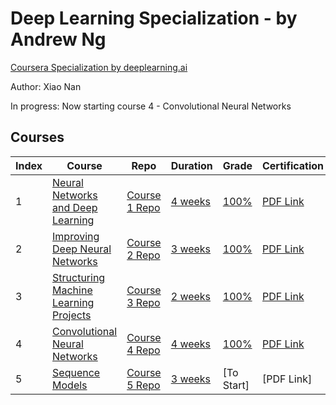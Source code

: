 # Deep Learning Specialization - by Andrew Ng
[Coursera Specialization by deeplearning.ai](https://www.coursera.org/specializations/deep-learning)

Author: Xiao Nan

In progress: Now starting course 4 - Convolutional Neural Networks

## Courses
Index | Course | Repo | Duration | Grade | Certification
--- | --- | --- | --- | --- | ---
1 | [Neural Networks and Deep Learning](https://www.coursera.org/learn/neural-networks-deep-learning) | [Course 1 Repo](https://github.com/xnone/coursera-deep-learning/tree/master/Course-1-Neural-Networks-and-Deep-Learning) | [4 weeks](https://github.com/xnone/coursera-deep-learning/tree/master/Course-1-Neural-Networks-and-Deep-Learning) | [100%](https://www.coursera.org/account/accomplishments/records/PLP4P96FB248) | [PDF Link](https://github.com/xnone/coursera-deep-learning/blob/master/Course-1-Neural-Networks-and-Deep-Learning/Coursera%20S96UJ33QYT7W.pdf)
2 | [Improving Deep Neural Networks](https://www.coursera.org/learn/deep-neural-network) | [Course 2 Repo](https://github.com/xnone/coursera-deep-learning/tree/master/Course-2-Improving-Deep-Neural-Networks) | [3 weeks](https://github.com/xnone/coursera-deep-learning/tree/master/Course-2-Improving-Deep-Neural-Networks) | [100%](https://www.coursera.org/account/accomplishments/records/K5XRLKSDGHPW) | [PDF Link](https://github.com/xnone/coursera-deep-learning/blob/master/Course-2-Improving-Deep-Neural-Networks/Coursera%205M295FFE959N.pdf)
3 | [Structuring Machine Learning Projects](https://www.coursera.org/learn/machine-learning-projects) | [Course 3 Repo](https://github.com/xnone/coursera-deep-learning/tree/master/Course-3-Structuring-Machine-Learning-Projects) | [2 weeks](https://github.com/xnone/coursera-deep-learning/tree/master/Course-3-Structuring-Machine-Learning-Projects) | [100%](https://www.coursera.org/account/accomplishments/records/7XU38W2EEUM8) | [PDF Link](https://github.com/xnone/coursera-deep-learning/blob/master/Course-3-Structuring-Machine-Learning-Projects/Coursera%20MVMURNWCMQZW.pdf)
4 | [Convolutional Neural Networks](https://www.coursera.org/learn/convolutional-neural-networks) | [Course 4 Repo](https://github.com/xnone/coursera-deep-learning/tree/master/Course-4-Convolutional-Neural-Networks) | [4 weeks](https://github.com/xnone/coursera-deep-learning/tree/master/Course-4-Convolutional-Neural-Networks) | [100%](https://www.coursera.org/account/accomplishments/records/4BHR5GT5ZWWT) | [PDF Link](https://github.com/xnone/coursera-deep-learning/blob/master/Course-4-Convolutional-Neural-Networks/Coursera%20TK82EVUM8WNN.pdf)
5 | [Sequence Models](https://www.coursera.org/learn/nlp-sequence-models) | [Course 5 Repo](https://github.com/xnone/coursera-deep-learning/tree/master/Course-5-Sequence-Models) | [3 weeks](https://github.com/xnone/coursera-deep-learning/tree/master/Course-5-Sequence-Models) | [To Start] | [PDF Link]
